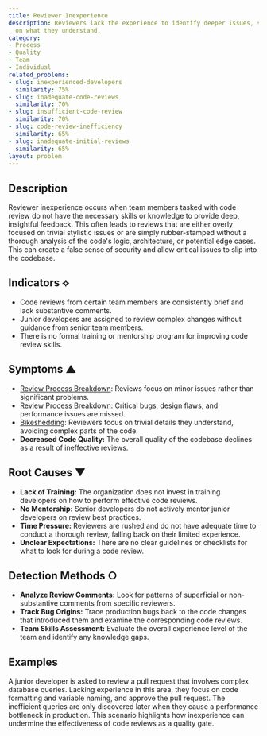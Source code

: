 ```yaml
---
title: Reviewer Inexperience
description: Reviewers lack the experience to identify deeper issues, so they focus
  on what they understand.
category:
- Process
- Quality
- Team
- Individual
related_problems:
- slug: inexperienced-developers
  similarity: 75%
- slug: inadequate-code-reviews
  similarity: 70%
- slug: insufficient-code-review
  similarity: 70%
- slug: code-review-inefficiency
  similarity: 65%
- slug: inadequate-initial-reviews
  similarity: 65%
layout: problem
---
```


## Description
Reviewer inexperience occurs when team members tasked with code review do not have the necessary skills or knowledge to provide deep, insightful feedback. This often leads to reviews that are either overly focused on trivial stylistic issues or are simply rubber-stamped without a thorough analysis of the code's logic, architecture, or potential edge cases. This can create a false sense of security and allow critical issues to slip into the codebase.

## Indicators ⟡
- Code reviews from certain team members are consistently brief and lack substantive comments.
- Junior developers are assigned to review complex changes without guidance from senior team members.
- There is no formal training or mentorship program for improving code review skills.

## Symptoms ▲
- [Review Process Breakdown](review-process-breakdown.md): Reviews focus on minor issues rather than significant problems.
- [Review Process Breakdown](review-process-breakdown.md): Critical bugs, design flaws, and performance issues are missed.
- [Bikeshedding](bikeshedding.md): Reviewers focus on trivial details they understand, avoiding complex parts of the code.
- **Decreased Code Quality:** The overall quality of the codebase declines as a result of ineffective reviews.

## Root Causes ▼
- **Lack of Training:** The organization does not invest in training developers on how to perform effective code reviews.
- **No Mentorship:** Senior developers do not actively mentor junior developers on review best practices.
- **Time Pressure:** Reviewers are rushed and do not have adequate time to conduct a thorough review, falling back on their limited experience.
- **Unclear Expectations:** There are no clear guidelines or checklists for what to look for during a code review.

## Detection Methods ○
- **Analyze Review Comments:** Look for patterns of superficial or non-substantive comments from specific reviewers.
- **Track Bug Origins:** Trace production bugs back to the code changes that introduced them and examine the corresponding code reviews.
- **Team Skills Assessment:** Evaluate the overall experience level of the team and identify any knowledge gaps.

## Examples
A junior developer is asked to review a pull request that involves complex database queries. Lacking experience in this area, they focus on code formatting and variable naming, and approve the pull request. The inefficient queries are only discovered later when they cause a performance bottleneck in production. This scenario highlights how inexperience can undermine the effectiveness of code reviews as a quality gate.